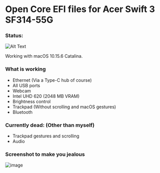 # Open Core EFI files for Acer Swift 3 SF314-55G

### Status:
![Alt Text](https://media.tenor.com/images/314a7ba86e24d67040c417cac74f24fc/tenor.gif)

Working with macOS 10.15.6 Catalina.

### What is working 
* Ethernet (Via a Type-C hub of course)
* All USB ports
* Webcam
* Intel UHD 620 (2048 MB VRAM)
* Brightness control
* Trackpad (Without scrolling and macOS gestures)
* Bluetooth

### Currently dead: (Other than myself)
* Trackpad gestures and scrolling
* Audio 

### Screenshot to make you jealous
![image](https://user-images.githubusercontent.com/20596763/87876760-ec7de480-c9f7-11ea-9fe4-0ef2540defd5.png)
